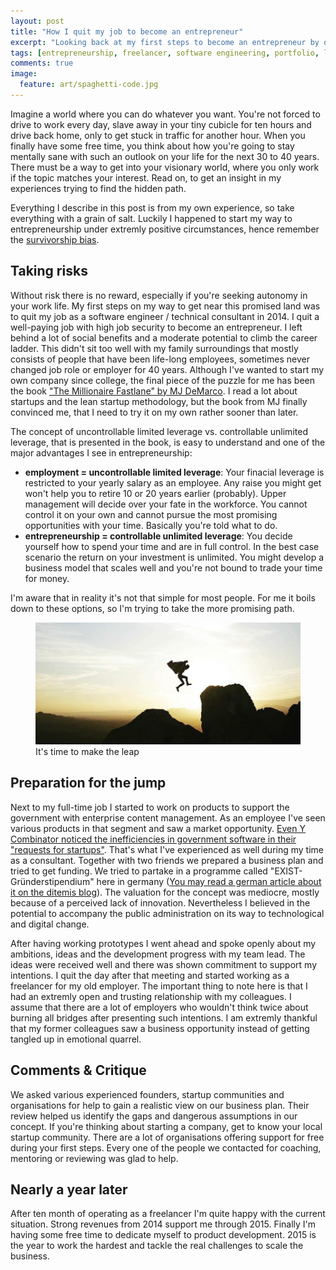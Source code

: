 ```yaml
---
layout: post
title: "How I quit my job to become an entrepreneur"
excerpt: "Looking back at my first steps to become an entrepreneur by quitting my job and working for myself."
tags: [entrepreneurship, freelancer, software engineering, portfolio, lean startup]
comments: true
image:
  feature: art/spaghetti-code.jpg
---
```


Imagine a world where you can do whatever you want. You're not forced to drive to work every day, slave away in your tiny cubicle for ten hours and drive back home, only to get stuck in traffic for another hour. When you finally have some free time, you think about how you're going to stay mentally sane with such an outlook on your life for the next 30 to 40 years. There must be a way to get into your visionary world, where you only work if the topic matches your interest. Read on, to get an insight in my experiences trying to find the hidden path.

Everything I describe in this post is from my own experience, so take everything with a grain of salt. Luckily I happened to start my way to entrepreneurship under extremly positive circumstances, hence remember the [survivorship bias](http://en.wikipedia.org/wiki/Survivorship_bias).

## Taking risks
Without risk there is no reward, especially if you're seeking autonomy in your work life. My first steps on my way to get near this promised land was to quit my job as a software engineer / technical consultant in 2014. I quit a well-paying job with high job security to become an entrepreneur. I left behind a lot of social benefits and a moderate potential to climb the career ladder. This didn't sit too well with my family surroundings that mostly consists of people that have been life-long employees, sometimes never changed job role or employer for 40 years. Although I've wanted to start my own company since college, the final piece of the puzzle for me has been the book ["The Millionaire Fastlane" by MJ DeMarco](http://www.amazon.com/gp/product/0984358102/ref=as_li_tl?tag=kornprelblog-20). I read a lot about startups and the lean startup methodology, but the book from MJ finally convinced me, that I need to try it on my own rather sooner than later. 

The concept of uncontrollable limited leverage vs. controllable unlimited leverage, that is presented in the book, is easy to understand and one of the major advantages I see in entrepreneurship:

* **employment = uncontrollable limited leverage**: Your finacial leverage is restricted to your yearly salary as an employee. Any raise you might get won't help you to retire 10 or 20 years earlier (probably). Upper management will decide over your fate in the workforce. You cannot control it on your own and cannot pursue the most promising opportunities with your time. Basically you're told what to do.
* **entrepreneurship = controllable unlimited leverage**: You decide yourself how to spend your time and are in full control. In the best case scenario the return on your investment is unlimited. You might develop a business model that scales well and you're not bound to trade your time for money.

I'm aware that in reality it's not that simple for most people. For me it boils down to these options, so I'm trying to take the more promising path. 

<figure>
  <img src="../images/posts/making-the-leap.jpg" />
  <figcaption>It's time to make the leap</figcaption>
</figure>

## Preparation for the jump
Next to my full-time job I started to work on products to support the government with enterprise content management. As an employee I've seen various products in that segment and saw a market opportunity. [Even Y Combinator noticed the inefficiencies in government software in their "requests for startups"](https://www.ycombinator.com/rfs). That's what I've experienced as well during my time as a consultant. Together with two friends we prepared a business plan and tried to get funding. We tried to partake in a programme called "EXIST-Gründerstipendium" here in germany ([You may read a german article about it on the ditemis blog](http://blog.ditemis.com/erfahrungen-mit-dem-antrag-auf-ein-exist-grunderstipendium/)). The valuation for the concept was mediocre, mostly because of a perceived lack of innovation. Nevertheless I believed in the potential to accompany the public administration on its way to technological and digital change.

After having working prototypes I went ahead and spoke openly about my ambitions, ideas and the development progress with my team lead. The ideas were received well and there was shown commitment to support my intentions. I quit the day after that meeting and started working as a freelancer for my old employer. The important thing to note here is that I had an extremly open and trusting relationship with my colleagues. I assume that there are a lot of employers who wouldn't think twice about burning all bridges after presenting such intentions. I am extremly thankful that my former colleagues saw a business opportunity instead of getting tangled up in emotional quarrel.

## Comments & Critique
We asked various experienced founders, startup communities and organisations for help to gain a realistic view on our business plan. Their review helped us identify the gaps and dangerous assumptions in our concept. If you're thinking about starting a company, get to know your local startup community. There are a lot of organisations offering support for free during your first steps. Every one of the people we contacted for coaching, mentoring or reviewing was glad to help.

## Nearly a year later
After ten month of operating as a freelancer I'm quite happy with the current situation. Strong revenues from 2014 support me through 2015. Finally I'm having some free time to dedicate myself to product development. 2015 is the year to work the hardest and tackle the real challenges to scale the business.


